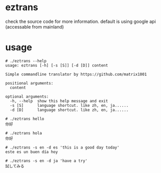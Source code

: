# eztrans
check the source code for more information. default is using google api (accessable from mainland)
# usage
```
# ./eztrans --help
usage: eztrans [-h] [-s [S]] [-d [D]] content

Simple commandline translator by https://github.com/matrix1001

positional arguments:
  content

optional arguments:
  -h, --help  show this help message and exit
  -s [S]      language shortcut. like zh, en, ja......
  -d [D]      language shortcut. like zh, en, ja......

# ./eztrans hello
你好

# ./eztrans hola
你好

# ./eztrans -s en -d es 'this is a good day today'
este es un buen día hoy

# ./eztrans -s en -d ja 'have a try'
試してみる
```
